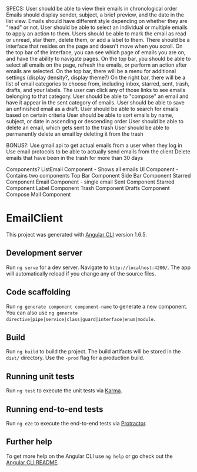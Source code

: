SPECS:
User should be able to view their emails in chronological order
Emails should display sender, subject, a brief preview, and the date in the list view.
Emails should have different style depending on whether they are "read" or not.
User should be able to select an individual or multiple emails to apply an action to them.
Users should be able to mark the email as read or unread, star them, delete them, or add a label to them.
There should be a interface that resides on the page and doesn't move when you scroll.
On the top bar of the interface, you can see which page of emails you are on, and have the ability to navigate pages.
On the top bar, you should be able to select  all emails on the page, refresh the emails, or perform an action after emails are selected.
On the top bar, there will be a menu for additional settings (display density?, display theme?)
On the right bar, there will be a list of email categories to choose from, including inbox, starred, sent, trash, drafts, and your labels.
The user can click any of those links to see emails belonging to that category.
User should be able to "compose" an email and have it appear in the sent category of emails.
User should be able to save an unfinished email as a draft.
User should be able to search for emails based on certain criteria
User should be able to sort emails by name, subject, or date in ascending or descending order
User should be able to delete an email, which gets sent to the trash
User should be able to permanently delete an email by deleting it from the trash

BONUS?:
Use gmail api to get actual emails from a user when they log in
Use email protocols to be able to actually send emails from the client
Delete emails that have been in the trash for more than 30 days

Components?
ListEmail Component - Shows all emails
UI Component - Contains two components
  Top Bar Component
  Side Bar Component
Starred Component
Email Component - single email
Sent Component
Starred Component
Label Component
Trash Component
Drafts Component
Compose Mail Component

# EmailClient

This project was generated with [Angular CLI](https://github.com/angular/angular-cli) version 1.6.5.

## Development server

Run `ng serve` for a dev server. Navigate to `http://localhost:4200/`. The app will automatically reload if you change any of the source files.

## Code scaffolding

Run `ng generate component component-name` to generate a new component. You can also use `ng generate directive|pipe|service|class|guard|interface|enum|module`.

## Build

Run `ng build` to build the project. The build artifacts will be stored in the `dist/` directory. Use the `-prod` flag for a production build.

## Running unit tests

Run `ng test` to execute the unit tests via [Karma](https://karma-runner.github.io).

## Running end-to-end tests

Run `ng e2e` to execute the end-to-end tests via [Protractor](http://www.protractortest.org/).

## Further help

To get more help on the Angular CLI use `ng help` or go check out the [Angular CLI README](https://github.com/angular/angular-cli/blob/master/README.md).
